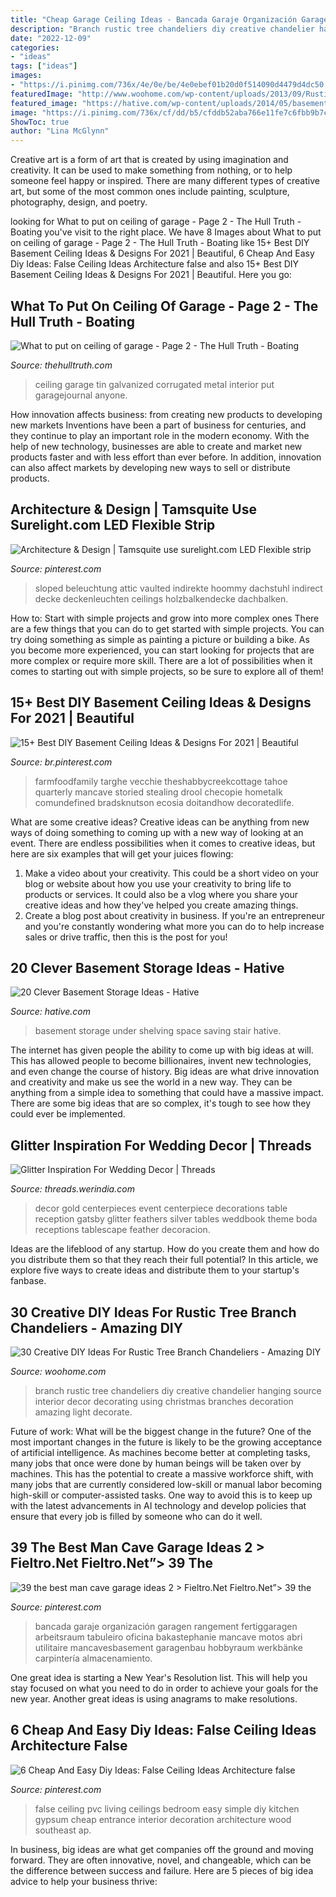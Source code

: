 ```yaml
---
title: "Cheap Garage Ceiling Ideas - Bancada Garaje Organización Garagen Rangement Fertiggaragen Arbeitsraum Tabuleiro Oficina Bakastephanie Mancave Motos Abri Utilitaire Mancavesbasement Garagenbau Hobbyraum Werkbänke Carpintería Almacenamiento"
description: "Branch rustic tree chandeliers diy creative chandelier hanging source interior decor decorating using christmas branches decoration amazing light decorate"
date: "2022-12-09"
categories:
- "ideas"
tags: ["ideas"]
images:
- "https://i.pinimg.com/736x/4e/0e/be/4e0ebef01b20d0f514090d4479d4dc50.jpg"
featuredImage: "http://www.woohome.com/wp-content/uploads/2013/09/Rustic-Tree-Branch-Chandeliers-9.jpg"
featured_image: "https://hative.com/wp-content/uploads/2014/05/basement-storage-ideas/8-under-stair-space-saving-shelving.jpg"
image: "https://i.pinimg.com/736x/cf/dd/b5/cfddb52aba766e11fe7c6fbb9b7c1dd2.jpg"
ShowToc: true
author: "Lina McGlynn"
---
```



Creative art is a form of art that is created by using imagination and creativity. It can be used to make something from nothing, or to help someone feel happy or inspired. There are many different types of creative art, but some of the most common ones include painting, sculpture, photography, design, and poetry.

	

		
looking for What to put on ceiling of garage - Page 2 - The Hull Truth - Boating you've visit to the right place. We have 8 Images about What to put on ceiling of garage - Page 2 - The Hull Truth - Boating like 15+ Best DIY Basement Ceiling Ideas &amp; Designs For 2021 | Beautiful, 6 Cheap And Easy Diy Ideas: False Ceiling Ideas Architecture false and also 15+ Best DIY Basement Ceiling Ideas &amp; Designs For 2021 | Beautiful. Here you go:
		
    
## What To Put On Ceiling Of Garage - Page 2 - The Hull Truth - Boating

<img loading=lazy src="https://www.thehulltruth.com/attachment.php?attachmentid=999573&amp;stc=1&amp;d=1507601288" onerror="this.onerror=null;this.src='https://tse2.mm.bing.net/th?id=OIP.l4b5AgUx2MTEVb7JsuQXTwHaFk&amp;pid=15.1';" alt="What to put on ceiling of garage - Page 2 - The Hull Truth - Boating">

_Source: thehulltruth.com_

>ceiling garage tin galvanized corrugated metal interior put garagejournal anyone. 

	

How innovation affects business: from creating new products to developing new markets
Inventions have been a part of business for centuries, and they continue to play an important role in the modern economy. With the help of new technology, businesses are able to create and market new products faster and with less effort than ever before. In addition, innovation can also affect markets by developing new ways to sell or distribute products.

    
## Architecture &amp; Design | Tamsquite Use Surelight.com LED Flexible Strip

<img loading=lazy src="https://i.pinimg.com/736x/cf/dd/b5/cfddb52aba766e11fe7c6fbb9b7c1dd2.jpg" onerror="this.onerror=null;this.src='https://tse2.mm.bing.net/th?id=OIP.6UIqZcysMSgPjUqLa2GMLAHaE8&amp;pid=15.1';" alt="Architecture &amp; Design | Tamsquite use surelight.com LED Flexible strip">

_Source: pinterest.com_

>sloped beleuchtung attic vaulted indirekte hoommy dachstuhl indirect decke deckenleuchten ceilings holzbalkendecke dachbalken. 

	

How to: Start with simple projects and grow into more complex ones
There are a few things that you can do to get started with simple projects. You can try doing something as simple as painting a picture or building a bike. As you become more experienced, you can start looking for projects that are more complex or require more skill. There are a lot of possibilities when it comes to starting out with simple projects, so be sure to explore all of them!

    
## 15+ Best DIY Basement Ceiling Ideas &amp; Designs For 2021 | Beautiful

<img loading=lazy src="https://i.pinimg.com/736x/8f/bb/e6/8fbbe66a316d3d10adf52221b641fb5a.jpg" onerror="this.onerror=null;this.src='https://tse2.mm.bing.net/th?id=OIP.JvL31kp-oLcNAAi74SgadAHaKh&amp;pid=15.1';" alt="15+ Best DIY Basement Ceiling Ideas &amp; Designs For 2021 | Beautiful">

_Source: br.pinterest.com_

>farmfoodfamily targhe vecchie theshabbycreekcottage tahoe quarterly mancave storied stealing drool checopie hometalk comundefined bradsknutson ecosia doitandhow decoratedlife. 

	

What are some creative ideas?
Creative ideas can be anything from new ways of doing something to coming up with a new way of looking at an event. There are endless possibilities when it comes to creative ideas, but here are six examples that will get your juices flowing: 
1. Make a video about your creativity. This could be a short video on your blog or website about how you use your creativity to bring life to products or services. It could also be a vlog where you share your creative ideas and how they've helped you create amazing things. 
2. Create a blog post about creativity in business. If you're an entrepreneur and you're constantly wondering what more you can do to help increase sales or drive traffic, then this is the post for you!

    
## 20 Clever Basement Storage Ideas - Hative

<img loading=lazy src="https://hative.com/wp-content/uploads/2014/05/basement-storage-ideas/8-under-stair-space-saving-shelving.jpg" onerror="this.onerror=null;this.src='https://tse1.mm.bing.net/th?id=OIP.5Okxy6-XP6dIGwwWUNT-YgHaL3&amp;pid=15.1';" alt="20 Clever Basement Storage Ideas - Hative">

_Source: hative.com_

>basement storage under shelving space saving stair hative. 

	

The internet has given people the ability to come up with big ideas at will. This has allowed people to become billionaires, invent new technologies, and even change the course of history. Big ideas are what drive innovation and creativity and make us see the world in a new way. They can be anything from a simple idea to something that could have a massive impact. There are some big ideas that are so complex, it's tough to see how they could ever be implemented.

    
## Glitter Inspiration For Wedding Decor | Threads

<img loading=lazy src="https://threads.werindia.com/wp-content/uploads/2016/07/Glitter-Wedding-Decor-Threads-WeRIndia6.jpg" onerror="this.onerror=null;this.src='https://tse3.mm.bing.net/th?id=OIP.DfNPaBrZY7XVLtC5HxT_cQHaLH&amp;pid=15.1';" alt="Glitter Inspiration For Wedding Decor | Threads">

_Source: threads.werindia.com_

>decor gold centerpieces event centerpiece decorations table reception gatsby glitter feathers silver tables weddbook theme boda receptions tablescape feather decoracion. 

	

Ideas are the lifeblood of any startup. How do you create them and how do you distribute them so that they reach their full potential? In this article, we explore five ways to create ideas and distribute them to your startup's fanbase.

    
## 30 Creative DIY Ideas For Rustic Tree Branch Chandeliers - Amazing DIY

<img loading=lazy src="http://www.woohome.com/wp-content/uploads/2013/09/Rustic-Tree-Branch-Chandeliers-9.jpg" onerror="this.onerror=null;this.src='https://tse3.mm.bing.net/th?id=OIP.N9Kl18-1kUxB_Mk59fGshQHaJ4&amp;pid=15.1';" alt="30 Creative DIY Ideas For Rustic Tree Branch Chandeliers - Amazing DIY">

_Source: woohome.com_

>branch rustic tree chandeliers diy creative chandelier hanging source interior decor decorating using christmas branches decoration amazing light decorate. 

	

Future of work: What will be the biggest change in the future?
One of the most important changes in the future is likely to be the growing acceptance of artificial intelligence. As machines become better at completing tasks, many jobs that once were done by human beings will be taken over by machines. This has the potential to create a massive workforce shift, with many jobs that are currently considered low-skill or manual labor becoming high-skill or computer-assisted tasks. One way to avoid this is to keep up with the latest advancements in AI technology and develop policies that ensure that every job is filled by someone who can do it well.

    
## 39 The Best Man Cave Garage Ideas 2 &gt; Fieltro.Net Fieltro.Net”&gt; 39 The

<img loading=lazy src="https://i.pinimg.com/736x/62/3b/24/623b240b1fc69a2b20005dae1d70c451.jpg" onerror="this.onerror=null;this.src='https://tse4.mm.bing.net/th?id=OIP.mnCste-3MSkUYb5fouyTewHaJ4&amp;pid=15.1';" alt="39 the best man cave garage ideas 2 &gt; Fieltro.Net Fieltro.Net”&gt; 39 the">

_Source: pinterest.com_

>bancada garaje organización garagen rangement fertiggaragen arbeitsraum tabuleiro oficina bakastephanie mancave motos abri utilitaire mancavesbasement garagenbau hobbyraum werkbänke carpintería almacenamiento. 

	

One great idea is starting a New Year's Resolution list. This will help you stay focused on what you need to do in order to achieve your goals for the new year. Another great ideas is using anagrams to make resolutions.

    
## 6 Cheap And Easy Diy Ideas: False Ceiling Ideas Architecture False

<img loading=lazy src="https://i.pinimg.com/736x/4e/0e/be/4e0ebef01b20d0f514090d4479d4dc50.jpg" onerror="this.onerror=null;this.src='https://tse1.mm.bing.net/th?id=OIP.s8qVurlVuXOR-ovvFULL3AHaJ4&amp;pid=15.1';" alt="6 Cheap And Easy Diy Ideas: False Ceiling Ideas Architecture false">

_Source: pinterest.com_

>false ceiling pvc living ceilings bedroom easy simple diy kitchen gypsum cheap entrance interior decoration architecture wood southeast ap. 

	

In business, big ideas are what get companies off the ground and moving forward. They are often innovative, novel, and changeable, which can be the difference between success and failure. Here are 5 pieces of big idea advice to help your business thrive:

